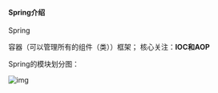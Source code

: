 #### Spring介绍

Spring    

容器（可以管理所有的组件（类））框架；     核心关注：**IOC和AOP**

Spring的模块划分图：   

![img](https://img2020.cnblogs.com/blog/2164343/202010/2164343-20201029003042233-1404968273.png)

